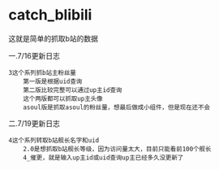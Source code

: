# catch_blibili

这就是简单的抓取b站的数据

一.7/16更新日志

    3这个系列抓b站主粉丝量
        第一版是根据uid查询
        第二版比较完整可以通过up主id查询
        这个两版都可以抓取up主头像
        asoul版是抓取asoul的粉丝量，想最后做成小组件，但是现在还不会
 
 二.7/19更新日志
 
    4这个系列转取b站舰长名字和uid
        2.0是想抓取b站舰长等级，因为访问量太大，目前只能看前100个舰长
        4_催更，就是输入up主id或uid查询up主已经多久没更新了

